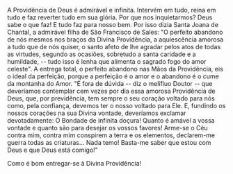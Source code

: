 A Providência de Deus é admirável e infinita. Intervém em tudo, reina em tudo e faz reverter tudo em sua glória. Por que nos inquietarmos? Deus sabe o que faz! E tudo faz para nosso bem. Por isso dizia Santa Joana de Chantal, a admirável filha de São Francisco de Sales: "O perfeito abandono de nós mesmos nos braços da Divina Providência, a aquiescência amorosa a tudo que de nós quiser, o santo afeto de lhe agradar pelos atos de todas as virtudes, segundo as ocasiões, sobretudo a santa caridade e a humildade, -- tudo isso é lenha que alimenta o sagrado fogo do amor celeste". A entrega total, o perfeito abandono nas Mãos da Providência, eis o ideal da perfeição, porque a perfeição é o amor e o abandono é o cume da montanha do Amor. "É fora de dúvida -- diz o melífluo Doutor -- que deveríamos contemplar cem vezes por dia essa amorosa Providência de Deus, que, por previdência, tem sempre o seu coração voltado para nós como, pela confiança, devemos ter o nosso voltado para Ele. E, fundindo os nossos corações na sua Divina vontade, deveríamos exclamar devotadamente: Ó Bondade de infinita doçura! Quanto é amável a vossa vontade e quanto são para desejar os vossos favores! Arme-se o Céu contra mim, contra mim conspirem a terra e os elementos, declarem-me guerra todas as criaturas\... Nada temo! Basta-me saber que estou com Deus e que Deus está comigo!"

Como é bom entregar-se à Divina Providência!
